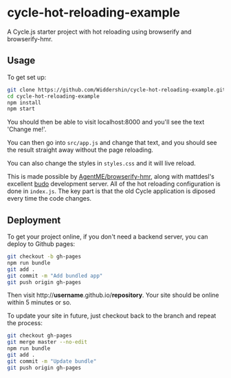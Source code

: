# cycle-hot-reloading-example
A Cycle.js starter project with hot reloading using browserify and browserify-hmr.

Usage
---

To get set up:

```bash
git clone https://github.com/Widdershin/cycle-hot-reloading-example.git
cd cycle-hot-reloading-example
npm install
npm start
```

You should then be able to visit localhost:8000 and you'll see the text 'Change me!'.

You can then go into `src/app.js` and change that text, and you should see the result straight away without the page reloading.

You can also change the styles in `styles.css` and it will live reload.

This is made possible by [AgentME/browserify-hmr](http://www.github.com/AgentME/browserify-hmr), along with mattdesl's excellent [budo](http://www.github.com/mattdesl/budo) development server. All of the hot reloading configuration is done in `index.js`. The key part is that the old Cycle application is diposed every time the code changes.


Deployment
---

To get your project online, if you don't need a backend server, you can deploy to Github pages:

```bash
git checkout -b gh-pages
npm run bundle
git add .
git commit -m "Add bundled app"
git push origin gh-pages
```

Then visit http://**username**.github.io/**repository**. Your site should be online within 5 minutes or so.

To update your site in future, just checkout back to the branch and repeat the process:
```bash
git checkout gh-pages
git merge master --no-edit
npm run bundle
git add .
git commit -m "Update bundle"
git push origin gh-pages
```

